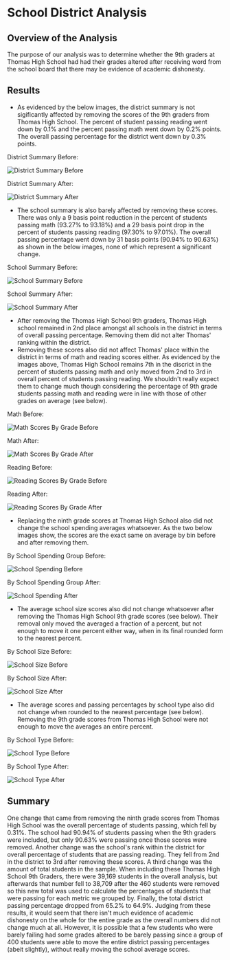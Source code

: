 # School District Analysis

## Overview of the Analysis
The purpose of our analysis was to determine whether the 9th graders at Thomas High School had had their grades altered after receiving word from the school board that there may be evidence of academic dishonesty. 

## Results
- As evidenced by the below images, the district summary is not sigificantly affected by removing the scores of the 9th graders from Thomas High School. The percent of student passing reading went down by 0.1% and the percent passing math went down by 0.2% points. The overall passing percentage for the district went down by 0.3% points.

District Summary Before:

![District Summary Before](Images/District_Summary_Before.png)

District Summary After:

![District Summary After](Images/District_Summary_After.png)

- The school summary is also barely affected by removing these scores. There was only a 9 basis point reduction in the percent of students passing math (93.27% to 93.18%) and a 29 basis point drop in the percent of students passing reading (97.30% to 97.01%). The overall passing percentage went down by 31 basis points (90.94% to 90.63%) as shown in the below images, none of which represent a significant change.

School Summary Before:

![School Summary Before](Images/School_Summary_Before.png)

School Summary After:

![School Summary After](Images/School_Summary_After.png)

- After removing the Thomas High School 9th graders, Thomas High school remained in 2nd place amongst all schools in the district in terms of overall passing percentage. Removing them did not alter Thomas' ranking within the district.
- Removing these scores also did not affect Thomas' place within the district in terms of math and reading scores either. As evidenced by the images above, Thomas High School remains 7th in the discrict in the percent of students passing math and only moved from 2nd to 3rd in overall percent of students passing reading. We shouldn't really expect them to change much though considering the percentage of 9th grade students passing math and reading were in line with those of other grades on average (see below).

Math Before:

![Math Scores By Grade Before](Images/Math_Scores_By_Grade_Before.png)

Math After:

![Math Scores By Grade After](Images/Math_Grades_By-Grade_After.png)

Reading Before:

![Reading Scores By Grade Before](Images/Reading_Scores_By_Grade_before.png)

Reading After:

![Reading Scores By Grade After](Images/Reading_Scores_By_Grade_After.png)

- Replacing the ninth grade scores at Thomas High School also did not change the school spending averages whatsoever. As the two below images show, the scores are the exact same on average by bin before and after removing them.

By School Spending Group Before:

![School Spending Before](Images/School_Spending_Before.png)

By School Spending Group After:

![School Spending After](Images/School_Spending_After.png)

- The average school size scores also did not change whatsoever after removing the Thomas High School 9th grade scores (see below). Their removal only moved the averaged a fraction of a percent, but not enough to move it one percent either way, when in its final rounded form to the nearest percent.

By School Size Before:

![School Size Before](Images/School_Size_Before.png)

By School Size After:

![School Size After](Images/School_Size_After.png)

- The average scores and passing percentages by school type also did not change when rounded to the nearest percentage (see below). Removing the 9th grade scores from Thomas High School were not enough to move the averages an entire percent.

By School Type Before:

![School Type Before](Images/School_Type_Before.png)

By School Type After:

![School Type After](Images/School_Type_After.png)

## Summary
One change that came from removing the ninth grade scores from Thomas High School was the overall percentage of students passing, which fell by 0.31%. The school had 90.94% of students passing when the 9th graders were included, but only 90.63% were passing once those scores were removed. Another change was the school's rank within the district for overall percentage of students that are passing reading. They fell from 2nd in the district to 3rd after removing these scores. A third change was the amount of total students in the sample. When including these Thomas High School 9th Graders, there were 39,169 students in the overall analysis, but afterwards that number fell to 38,709 after the 460 students were removed so this new total was used to calculate the percentages of students that were passing for each metric we grouped by. Finally, the total district passing percentage dropped from 65.2% to 64.9%. Judging from these results, it would seem that there isn't much evidence of academic dishonesty on the whole for the entire grade as the overall numbers did not change much at all. However, it is possible that a few students who were barely failing had some grades altered to be barely passing since a group of 400 students were able to move the entire district passing percentages (abeit slightly), without really moving the school average scores.
